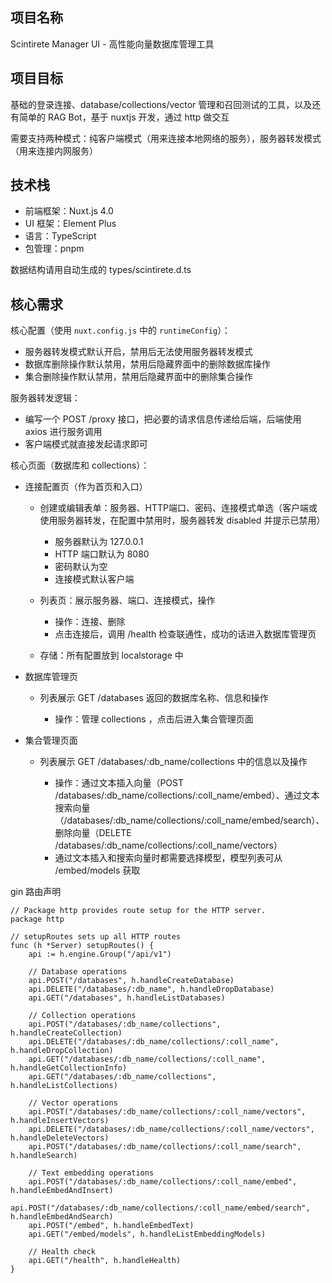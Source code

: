 ## 项目名称

Scintirete Manager UI - 高性能向量数据库管理工具

## 项目目标

基础的登录连接、database/collections/vector 管理和召回测试的工具，以及还有简单的 RAG Bot，基于 nuxtjs 开发，通过 http 做交互

需要支持两种模式：纯客户端模式（用来连接本地网络的服务），服务器转发模式（用来连接内网服务）

## 技术栈

- 前端框架：Nuxt.js 4.0
- UI 框架：Element Plus
- 语言：TypeScript
- 包管理：pnpm

数据结构请用自动生成的 types/scintirete.d.ts

## 核心需求

核心配置（使用 `nuxt.config.js` 中的 `runtimeConfig`）：

- 服务器转发模式默认开启，禁用后无法使用服务器转发模式
- 数据库删除操作默认禁用，禁用后隐藏界面中的删除数据库操作
- 集合删除操作默认禁用，禁用后隐藏界面中的删除集合操作

服务器转发逻辑：

- 编写一个 POST /proxy 接口，把必要的请求信息传递给后端，后端使用 axios 进行服务调用
- 客户端模式就直接发起请求即可

核心页面（数据库和 collections）：

- 连接配置页（作为首页和入口）

  - 创建或编辑表单：服务器、HTTP端口、密码、连接模式单选（客户端或使用服务器转发，在配置中禁用时，服务器转发 disabled 并提示已禁用）

    - 服务器默认为 127.0.0.1
    - HTTP 端口默认为 8080
    - 密码默认为空
    - 连接模式默认客户端
  - 列表页：展示服务器、端口、连接模式，操作

    - 操作：连接、删除
    - 点击连接后，调用 /health 检查联通性，成功的话进入数据库管理页
  - 存储：所有配置放到 localstorage 中
- 数据库管理页

  - 列表展示 GET /databases 返回的数据库名称、信息和操作

    - 操作：管理 collections ，点击后进入集合管理页面
- 集合管理页面

  - 列表展示 GET /databases/:db_name/collections 中的信息以及操作

    - 操作：通过文本插入向量（POST /databases/:db_name/collections/:coll_name/embed）、通过文本搜索向量（/databases/:db_name/collections/:coll_name/embed/search）、删除向量（DELETE /databases/:db_name/collections/:coll_name/vectors）
    - 通过文本插入和搜索向量时都需要选择模型，模型列表可从 /embed/models 获取

gin 路由声明

```
// Package http provides route setup for the HTTP server.
package http

// setupRoutes sets up all HTTP routes
func (h *Server) setupRoutes() {
	api := h.engine.Group("/api/v1")

	// Database operations
	api.POST("/databases", h.handleCreateDatabase)
	api.DELETE("/databases/:db_name", h.handleDropDatabase)
	api.GET("/databases", h.handleListDatabases)

	// Collection operations
	api.POST("/databases/:db_name/collections", h.handleCreateCollection)
	api.DELETE("/databases/:db_name/collections/:coll_name", h.handleDropCollection)
	api.GET("/databases/:db_name/collections/:coll_name", h.handleGetCollectionInfo)
	api.GET("/databases/:db_name/collections", h.handleListCollections)

	// Vector operations
	api.POST("/databases/:db_name/collections/:coll_name/vectors", h.handleInsertVectors)
	api.DELETE("/databases/:db_name/collections/:coll_name/vectors", h.handleDeleteVectors)
	api.POST("/databases/:db_name/collections/:coll_name/search", h.handleSearch)

	// Text embedding operations
	api.POST("/databases/:db_name/collections/:coll_name/embed", h.handleEmbedAndInsert)
	api.POST("/databases/:db_name/collections/:coll_name/embed/search", h.handleEmbedAndSearch)
	api.POST("/embed", h.handleEmbedText)
	api.GET("/embed/models", h.handleListEmbeddingModels)

	// Health check
	api.GET("/health", h.handleHealth)
}
```